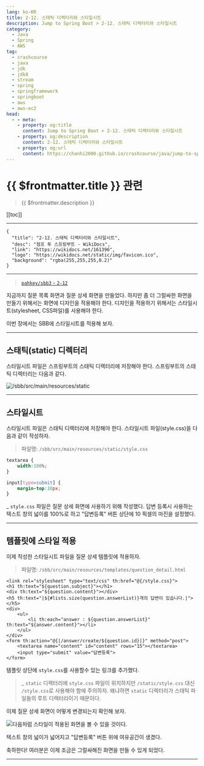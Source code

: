 ```yaml
---
lang: ko-KR
title: 2-12. 스태틱 디렉터리와 스타일시트
description: Jump to Spring Boot > 2-12. 스태틱 디렉터리와 스타일시트
category:
  - Java
  - Spring
  - AWS
tag: 
  - crashcourse
  - java
  - jdk
  - jdk8
  - stream
  - spring
  - springframework
  - springboot
  - aws
  - aws-ec2
head:
  - - meta:
    - property: og:title
      content: Jump to Spring Boot > 2-12. 스태틱 디렉터리와 스타일시트
    - property: og:description
      content: 2-12. 스태틱 디렉터리와 스타일시트
    - property: og:url
      content: https://chanhi2000.github.io/crashcourse/java/jump-to-spring-boot/02L.html
---
```


# {{ $frontmatter.title }} 관련

> {{ $frontmatter.description }}

[[toc]]

---

```component VPCard
{
  "title": "2-12. 스태틱 디렉터리와 스타일시트",
  "desc": "점프 투 스프링부트 - WikiDocs",
  "link": "https://wikidocs.net/161396",
  "logo": "https://wikidocs.net/static/img/favicon.ico",
  "background": "rgba(255,255,255,0.2)"
}
```

---

> [<FontIcon icon="iconfont icon-github"/> `pahkey/sbb3` - <FontIcon icon="iconfont icon-folder"/> `2-12`](https://github.com/pahkey/sbb3/tree/2-12)

<VidStack src="youtube/nGcyNWz6f84"/>

지금까지 질문 목록 화면과 질문 상세 화면을 만들었다. 하지만 좀 더 그럴싸한 화면을 만들기 위해서는 화면에 디자인을 적용해야 한다. 디자인을 적용하기 위해서는 스타일시트(stylesheet, CSS파일)를 사용해야 한다.

이번 장에서는 SBB에 스타일시트를 적용해 보자.

---

## 스태틱(static) 디렉터리

스타일시트 파일은 스프링부트의 스태틱 디렉터리에 저장해야 한다. 스프링부트의 스태틱 디렉터리는 다음과 같다.

![<FontIcon icon="iconfont icon-folder"/>`/sbb/src/main/resources/static`](https://wikidocs.net/images/page/161396/C_2-12_1.png)

---

## 스타일시트

스타일시트 파일은 스태틱 디렉터리에 저장해야 한다. 스타일시트 파일(style.css)을 다음과 같이 작성하자.

> 파일명: <FontIcon icon="iconfont icon-folder"/>`/sbb/src/main/resources/static/`<FontIcon icon="iconfont icon-css"/>`style.css`

```css
textarea {
    width:100%;
}

input[type=submit] {
    margin-top:10px;
}
```

_ <FontIcon icon="iconfont icon-css"/>`style.css` 파일은 질문 상세 화면에 사용하기 위해 작성했다. 답변 등록시 사용하는 텍스트 창의 넓이를 100%로 하고 "답변등록" 버튼 상단에 10 픽셀의 마진을 설정했다.

---

## 템플릿에 스타일 적용

이제 작성한 스타일시트 파일을 질문 상세 템플릿에 적용하자.

> 파일명: <FontIcon icon="iconfont icon-folder"/>`/sbb/src/main/resources/templates/`<FontIcon icon="iconfont icon-page"/>`question_detail.html`

```html{1}
<link rel="stylesheet" type="text/css" th:href="@{/style.css}">
<h1 th:text="${question.subject}"></h1>
<div th:text="${question.content}"></div>
<h5 th:text="|${#lists.size(question.answerList)}개의 답변이 있습니다.|"></h5>
<div>
    <ul>
        <li th:each="answer : ${question.answerList}" th:text="${answer.content}"></li>
    </ul>
</div>
<form th:action="@{|/answer/create/${question.id}|}" method="post">
    <textarea name="content" id="content" rows="15"></textarea>
    <input type="submit" value="답변등록">
</form>
```

템플릿 상단에 <FontIcon icon="iconfont icon-css"/>`style.css`를 사용할수 있는 링크를 추가했다.

> _ <FontIcon icon="iconfont icon-folder"/>`static` 디렉터리에 <FontIcon icon="iconfont icon-css"/>`style.css` 파일이 위치하지만 `/static/style.css` 대신 `/style.css`로 사용해야 함에 주의하자. 왜냐하면 <FontIcon icon="iconfont icon-folder"/>`static` 디렉터리가 스태틱 파일들의 루트 디렉터리이기 때문이다.

이제 질문 상세 화면이 어떻게 변경되는지 확인해 보자.

![다음처럼 스타일이 적용된 화면을 볼 수 있을 것이다.](https://wikidocs.net/images/page/161396/O_2-12_2.png)

텍스트 창의 넓이가 넓어지고 "답변등록" 버튼 위에 여유공간이 생겼다.

축하한다! 여러분은 이제 조금은 그럴싸해진 화면을 만들 수 있게 되었다.

---

<TagLinks />